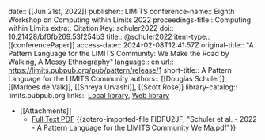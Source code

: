 date:: [[Jun 21st, 2022]]
publisher:: LIMITS
conference-name:: Eighth Workshop on Computing within Limits 2022
proceedings-title:: Computing within Limits
extra:: Citation Key: schuler2022
doi:: 10.21428/bf6fb269.53f254b3
title:: @schuler2022
item-type:: [[conferencePaper]]
access-date:: 2024-02-08T12:41:57Z
original-title:: "A Pattern Language for the LIMITS Community: We Make the Road by Walking, A Messy Ethnography"
language:: en
url:: https://limits.pubpub.org/pub/pattern/release/1
short-title:: A Pattern Language for the LIMITS Community
authors:: [[Douglas Schuler]], [[Marloes de Valk]], [[Shreya Urvashi]], [[Scott Rose]]
library-catalog:: limits.pubpub.org
links:: [Local library](zotero://select/groups/2386895/items/T255VVJS), [Web library](https://www.zotero.org/groups/2386895/items/T255VVJS)

- [[Attachments]]
	- [Full Text PDF](https://limits.pubpub.org/pub/pattern/download/pdf) {{zotero-imported-file FIDFU2JF, "Schuler et al. - 2022 - A Pattern Language for the LIMITS Community We Ma.pdf"}}